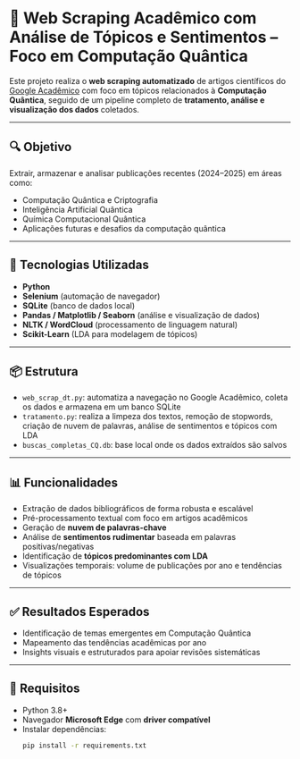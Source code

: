 # 🧠 Web Scraping Acadêmico com Análise de Tópicos e Sentimentos – Foco em Computação Quântica

Este projeto realiza o **web scraping automatizado** de artigos científicos do [Google Acadêmico](https://scholar.google.com.br) com foco em tópicos relacionados à **Computação Quântica**, seguido de um pipeline completo de **tratamento, análise e visualização dos dados** coletados.

---

## 🔍 Objetivo

Extrair, armazenar e analisar publicações recentes (2024–2025) em áreas como:

- Computação Quântica e Criptografia  
- Inteligência Artificial Quântica  
- Química Computacional Quântica  
- Aplicações futuras e desafios da computação quântica

---

## 🧰 Tecnologias Utilizadas

- **Python**
- **Selenium** (automação de navegador)
- **SQLite** (banco de dados local)
- **Pandas / Matplotlib / Seaborn** (análise e visualização de dados)
- **NLTK / WordCloud** (processamento de linguagem natural)
- **Scikit-Learn** (LDA para modelagem de tópicos)

---

## 📦 Estrutura

- `web_scrap_dt.py`: automatiza a navegação no Google Acadêmico, coleta os dados e armazena em um banco SQLite  
- `tratamento.py`: realiza a limpeza dos textos, remoção de stopwords, criação de nuvem de palavras, análise de sentimentos e tópicos com LDA  
- `buscas_completas_CQ.db`: base local onde os dados extraídos são salvos

---

## 📊 Funcionalidades

- Extração de dados bibliográficos de forma robusta e escalável  
- Pré-processamento textual com foco em artigos acadêmicos  
- Geração de **nuvem de palavras-chave**  
- Análise de **sentimentos rudimentar** baseada em palavras positivas/negativas  
- Identificação de **tópicos predominantes com LDA**  
- Visualizações temporais: volume de publicações por ano e tendências de tópicos

---

## ✅ Resultados Esperados

- Identificação de temas emergentes em Computação Quântica  
- Mapeamento das tendências acadêmicas por ano  
- Insights visuais e estruturados para apoiar revisões sistemáticas

---

## 📌 Requisitos

- Python 3.8+  
- Navegador **Microsoft Edge** com **driver compatível**  
- Instalar dependências:  
  ```bash
  pip install -r requirements.txt
